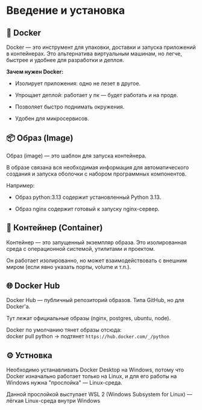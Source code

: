 # Введение и установка

## 🐳 Docker
Docker — это инструмент для упаковки, доставки и запуска приложений в контейнерах. Это альтернатива виртуальным машинам, но легче, быстрее и удобнее для разработки и деплоя.

**Зачем нужен Docker:**
- Изолирует приложения: одно не лезет в другое.

- Упрощает деплой: работает у пк — будет работать и на проде.

- Позволяет быстро поднимать окружения.

- Удобен для микросервисов.

## 📦 Образ (Image)

Образ (image) — это шаблон для запуска контейнера.

В образе связана вся необходимая информация для автоматического создания и запуска оболочки с набором программных компонентов.

Например:

* Образ python:3.13 содержит установленный Python 3.13.

* Образ nginx содержит готовый к запуску nginx-сервер.

## 🧱 Контейнер (Container)

Контейнер — это запущенный экземпляр образа. Это изолированная среда с операционной системой, утилитами и проектом.

Он работает изолированно, но может взаимодействовать с внешним миром (если явно указать порты, volume и т.п.).

## 🌐 Docker Hub

Docker Hub — публичный репозиторий образов. Типа GitHub, но для Docker'а.  

Тут лежат официальные образы (nginx, postgres, ubuntu, node).

Docker по умолчанию тянет образы отсюда:  
docker pull python → подтянет `https://hub.docker.com/_/python`

## ⚙️ Устновка

Необходимо устанавливать Docker Desktop на Windows, потому что Docker изначально работает только на Linux, и для его работы на Windows нужна "прослойка" — Linux-среда.

Данной прослойкой выступает WSL 2 (Windows Subsystem for Linux) — лёгкая Linux-среда внутри Windows
